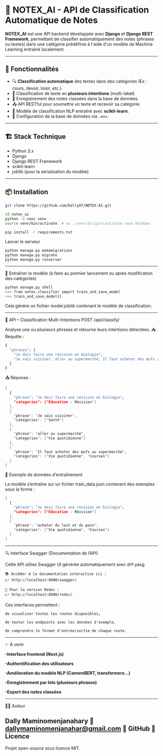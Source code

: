 # 🧠 NOTEX_AI - API de Classification Automatique de Notes

**NOTEX_AI** est une API backend développée avec **Django** et **Django REST Framework**, permettant de classifier automatiquement des notes (phrases ou textes) dans une catégorie prédéfinie à l'aide d'un modèle de Machine Learning entraîné localement.

---

## 🚀 Fonctionnalités

- 🔍 **Classification automatique** des textes dans des catégories (Ex : cours, devoir, loisir, etc.).
- 🧠 Classification de texte en **plusieurs intentions** (multi-label)
- 💾 Enregistrement des notes classées dans la base de données.
- 📤 API RESTful pour soumettre un texte et recevoir sa catégorie.
- 🧠 Modèle de classification NLP entraîné avec **scikit-learn**.
- 🔐 Configuration de la base de données via  `.env`.

---

## 🏗️ Stack Technique

- Python 3.x
- Django
- Django REST Framework
- scikit-learn
- joblib (pour la sérialisation du modèle)

---

## 📦 Installation

```bash
git clone https://github.com/Dally07/NOTEX-AI.git
```

```bash
cd notex_ai
python -m venv venv
source venv/bin/activate  # ou .\venv\Scripts\activate sous Windows
```
```bash
pip install -r requirements.txt
```

 Lancer le serveur
```bash
python manage.py makemigrations
python manage.py migrate
python manage.py runserver
```
---

🧪 Entraîner le modèle (à faire au premier lancement ou après modification des catégories)

```bash
python manage.py shell
>>> from notes.classifier import train_and_save_model
>>> train_and_save_model()
```
Cela génère un fichier model.joblib contenant le modèle de classification.

---

🔄 API – Classification Multi-Intentions
POST /api/classify/

Analyse une ou plusieurs phrases et retourne leurs intentions détectées.
📥 Requête :

```bash
{
  "phrases": [
    "Je dois faire une révision en biologie",
    "Je vais cuisiner, aller au supermarché, Il faut acheter des œufs au supermarché"
  ]
}
```

📤 Réponse :
```bash
[
  {
    "phrase": "Je dois faire une révision en biologie",
    "categories": ["Éducation - Révision"]
  },
  {
    "phrase": "Je vais cuisiner",
    "categories": ["Santé"]
  },
  {
    "phrase": "aller au supermarché",
    "categories": ["Vie quotidienne"]
  },
  {
    "phrase": "Il faut acheter des œufs au supermarché",
    "categories": ["Vie quotidienne", "Courses"]
  }
]
```

🧠 Exemple de données d'entraînement

Le modèle s’entraîne sur un fichier train_data.json contenant des exemples sous la forme :
```bash
[
  {
    "phrase": "Je dois faire une révision en biologie",
    "categories": ["Éducation - Révision"]
  },
  {
    "phrase": "acheter du lait et du pain",
    "categories": ["Vie quotidienne", "Courses"]
  }
]
```
---

🔍 Interface Swagger (Documentation de l’API)

Cette API utilise Swagger UI générée automatiquement avec drf-yasg.

    📚 Accéder à la documentation interactive ici :
    👉 http://localhost:8000/swagger/

    📄 Pour la version Redoc :
    👉 http://localhost:8000/redoc/

Ces interfaces permettent :

    de visualiser toutes les routes disponibles,

    de tester les endpoints avec les données d'exemple,

    de comprendre le format d’entrée/sortie de chaque route.

---

✨ À venir

**-Interface frontend (Next.js)**

**-Authentification des utilisateurs**

**-Amélioration du modèle NLP (CamemBERT, transformers…)**

**-Enregistrement par lots (plusieurs phrases)**

**-Export des notes classées**

---

🧑‍💻 Auteur

Dally Maminomenjanahary
📧 dallymaminomenjanahar@gmail.com
🔗 GitHub
📜 Licence
---
Projet open-source sous licence MIT.
